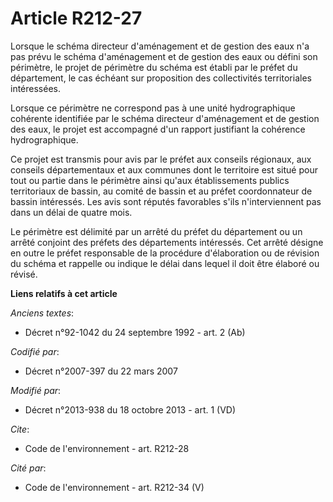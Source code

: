 # Article R212-27

Lorsque le schéma directeur d'aménagement et de gestion des eaux n'a pas prévu le schéma d'aménagement et de gestion des eaux
ou défini son périmètre, le projet de périmètre du schéma est établi par le préfet du département, le cas échéant sur
proposition des collectivités territoriales intéressées. 

Lorsque ce périmètre ne correspond pas à une unité hydrographique cohérente identifiée par le schéma directeur d'aménagement
et de gestion des eaux, le projet est accompagné d'un rapport justifiant la cohérence hydrographique. 

Ce projet est transmis pour avis par le préfet aux conseils régionaux, aux conseils départementaux et aux communes dont le
territoire est situé pour tout ou partie dans le périmètre ainsi qu'aux établissements publics territoriaux de bassin, au
comité de bassin et au préfet coordonnateur de bassin intéressés. Les avis sont réputés favorables s'ils n'interviennent pas
dans un délai de quatre mois. 

Le périmètre est délimité par un arrêté du préfet du département ou un arrêté conjoint des préfets des départements
intéressés. Cet arrêté désigne en outre le préfet responsable de la procédure d'élaboration ou de révision du schéma et
rappelle ou indique le délai dans lequel il doit être élaboré ou révisé.

**Liens relatifs à cet article**

_Anciens textes_:

  - Décret n°92-1042 du 24 septembre 1992 - art. 2 (Ab)

_Codifié par_:

  - Décret n°2007-397 du 22 mars 2007

_Modifié par_:

  - Décret n°2013-938 du 18 octobre 2013 - art. 1 (VD)

_Cite_:

  - Code de l'environnement - art. R212-28

_Cité par_:

  - Code de l'environnement - art. R212-34 (V)
